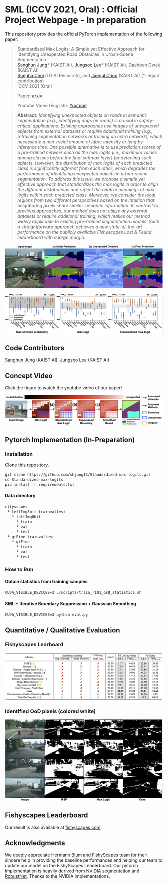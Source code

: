 # SML (ICCV 2021, Oral) : Official Project Webpage - In preparation
This repository provides the official PyTorch implementation of the following paper:
> Standardized Max Logits: A Simple yet Effective Approach for Identifying Unexpected Road Obstacles in Urban-Scene Segmentation<br>
> [Sanghun Jung](https://shjung13.github.io/)* (KAIST AI), [Jungsoo Lee](https://leebebeto.github.io/)* (KAIST AI), Daehoon Gwak (KAIST AI)<br>
> [Sungha Choi](https://www.linkedin.com/in/sungha-choi-1130185a/) (LG AI Research), and [Jaegul Choo](https://sites.google.com/site/jaegulchoo/) (KAIST AI) (*: equal contribution)<br>
> ICCV 2021 (Oral) <br>

> Paper: [arxiv](https://arxiv.org/abs/2107.11264)<br>

> Youtube Video (English): [Youtube](https://www.youtube.com/watch?v=leBJZHzX6xM) <br>

> **Abstract:** 
*Identifying unexpected objects on roads in semantic segmentation (e.g., identifying dogs on roads) is crucial in safety-critical applications. 
Existing approaches use images of unexpected objects from external datasets or require additional training (e.g., retraining segmentation networks or training an extra network), which necessitate a non-trivial amount of labor intensity or lengthy inference time.
One possible alternative is to use prediction scores of a pre-trained network such as the max logits (i.e., maximum values among classes before the final softmax layer) for detecting such objects.
However, the distribution of max logits of each predicted class is significantly different from each other, which degrades the performance of identifying unexpected objects in urban-scene segmentation.
To address this issue, we propose a simple yet effective approach that standardizes the max logits in order to align the different distributions and reflect the relative meanings of max logits within each predicted class.
>Moreover, we consider the local regions from two different perspectives based on the intuition that neighboring pixels share similar semantic information. 
In contrast to previous approaches, our method does not utilize any external datasets or require additional training, which makes our method widely applicable to existing pre-trained segmentation models. 
Such a straightforward approach achieves a new state-of-the-art performance on the publicly available Fishyscapes Lost & Found leaderboard with a large margin.*<br>

<p align="center">
  <img src="assets/main.png" />
</p>

<p align="center">
  <img src="assets/motivation.png" />
</p>

## Code Contributors
[Sanghun Jung](https://shjung13.github.io/) (KAIST AI), [Jungsoo Lee](https://leebebeto.github.io/) (KAIST AI)

## Concept Video
Click the figure to watch the youtube video of our paper!
<p align="center">
  <a href="https://www.youtube.com/watch?v=leBJZHzX6xM"><img src="assets/youtube_main.png" alt="Youtube Video"></a><br>
</p>

## Pytorch Implementation (In-Preparation)
### Installation
Clone this repository.
```
git clone https://github.com/shjung13/Standardized-max-logits.git
cd Standardized-max-logits
pip install -r requirements.txt
```
#### Data directory

```
cityscapes
 └ leftImg8bit_trainvaltest
   └ leftImg8bit
     └ train
     └ val
     └ test
 └ gtFine_trainvaltest
   └ gtFine
     └ train
     └ val
     └ test
```

### How to Run 
#### Obtain statistics from training samples
```
CUDA_VISIBLE_DEVICES=3 ./scripts/train_r101_os8_statistics.sh
```
#### SML + Iterative Boundary Suppression + Gaussian Smoothing
```
CUDA_VISIBLE_DEVICES=3 python eval.py
```

## Quantitative / Qualitative Evaluation
### Fishyscapes Learboard
<p align="center">
  <img src="assets/quantitative.png"/>
</p>

### Identified OoD pixels (colored white)
<p align="center">
  <img src="assets/qualitative.png"/>
</p>

## Fishyscapes Leaderboard
Our result is also available at [fishyscapes.com](https://fishyscapes.com/). 


## Acknowledgments
We deeply appreciate Hermann Blum and FishyScapes team for their sincere help in providing the baseline performances and helping our team to update our model on the FishyScapes Leaderboard.
Our pytorch implementation is heavily derived from [NVIDIA segmentation](https://github.com/NVIDIA/semantic-segmentation) and [RobustNet](https://github.com/shachoi/RobustNet).
Thanks to the NVIDIA implementations.

